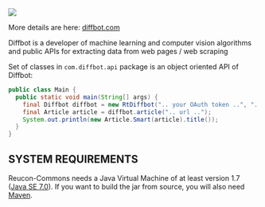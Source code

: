 <img src="http://upload.wikimedia.org/wikipedia/en/thumb/4/4a/Diffbot_logo.jpg/240px-Diffbot_logo.jpg" />

More details are here: [diffbot.com](http://diffbot.com/products/)

Diffbot is a developer of machine learning and computer vision algorithms and public APIs for extracting data from web pages / web scraping

Set of classes in `com.diffbot.api` package is
an object oriented API of Diffbot:


```java
public class Main {
  public static void main(String[] args) {
    final Diffbot diffbot = new RtDiffbot(".. your OAuth token ..", "..version..");
    final Article article = diffbot.article(".. url ..");
    System.out.println(new Article.Smart(article).title());
  }
}
```

SYSTEM REQUIREMENTS
-------------------

Reucon-Commons needs a Java Virtual Machine of at least version 1.7 ([Java SE 7.0](http://www.oracle.com/technetwork/java/javase/downloads/index.html)).
If you want to build the jar from source, you will also need [Maven](http://maven.apache.org/).


